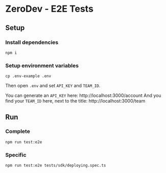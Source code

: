# ZeroDev - E2E Tests

## Setup

### Install dependencies
```
npm i
```

### Setup environment variables
```
cp .env-example .env
```

Then open `.env` and set `API_KEY` and `TEAM_ID`.

You can generate an `API_KEY` here: http://localhost:3000/account
And you find your `TEAM_ID` here, next to the title: http://localhost:3000/team

## Run

### Complete
```
npm run test:e2e
```

### Specific
```
npm run test:e2e tests/sdk/deploying.spec.ts
```
